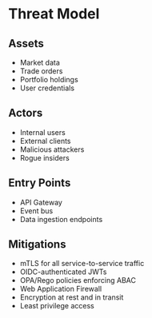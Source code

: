 # Threat Model

## Assets
- Market data
- Trade orders
- Portfolio holdings
- User credentials

## Actors
- Internal users
- External clients
- Malicious attackers
- Rogue insiders

## Entry Points
- API Gateway
- Event bus
- Data ingestion endpoints

## Mitigations
- mTLS for all service-to-service traffic
- OIDC-authenticated JWTs
- OPA/Rego policies enforcing ABAC
- Web Application Firewall
- Encryption at rest and in transit
- Least privilege access
